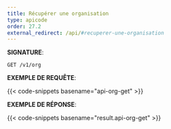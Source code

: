 ```yaml
---
title: Récupérer une organisation
type: apicode
order: 27.2
external_redirect: /api/#recuperer-une-organisation
---
```


**SIGNATURE**:

`GET /v1/org`

**EXEMPLE DE REQUÊTE**:

{{< code-snippets basename="api-org-get" >}}

**EXEMPLE DE RÉPONSE**:

{{< code-snippets basename="result.api-org-get" >}}

